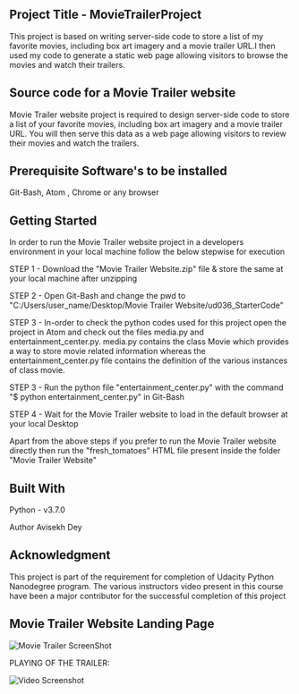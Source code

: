 ## Project Title - MovieTrailerProject

This project is based on writing server-side code to store a list of my favorite movies, including box art imagery and a movie trailer URL.I then used my code to generate a static web page allowing visitors to browse the movies and watch their trailers.

## Source code for a Movie Trailer website

Movie Trailer website project is required to design server-side code to store a list of your favorite movies, including box art imagery and a movie trailer URL. You will then serve this data as a web page allowing visitors to review their movies and watch the trailers.

## Prerequisite Software's to be installed 

Git-Bash, Atom , Chrome or any browser

## Getting Started

In order to run the Movie Trailer website project in a developers environment in your local machine follow the below stepwise for execution

STEP 1 - Download the "Movie Trailer Website.zip" file & store the same at your local machine after unzipping

STEP 2 - Open Git-Bash and change the pwd to "C:/Users/user_name/Desktop/Movie Trailer Website/ud036_StarterCode"

STEP 3 - In-order to check the python codes used for this project open the project in Atom and check out the files media.py and entertainment_center.py. media.py contains the class Movie which provides a way to store movie related information whereas the entertainment_center.py file contains the definition of the various instances of class movie.

STEP 3 - Run the python file "entertainment_center.py" with the command "$ python entertainment_center.py" in Git-Bash

STEP 4 - Wait for the Movie Trailer website to load in the default browser at your local Desktop

Apart from the above steps if you prefer to run the Movie Trailer website directly then run the "fresh_tomatoes" HTML file present inside the folder "Movie Trailer Website"

## Built With 

Python - v3.7.0

Author
Avisekh Dey

## Acknowledgment

This project is part of the requirement for completion of Udacity Python Nanodegree program. The various instructors video present in this course have been a major contributor for the successful completion of this project

## Movie Trailer Website Landing Page

![Movie Trailer ScreenShot](https://user-images.githubusercontent.com/46341508/64031900-62930780-cb17-11e9-84fe-3f7f96e32e91.JPG)

PLAYING OF THE TRAILER:

![Video Screenshot](https://user-images.githubusercontent.com/46341508/64031992-91a97900-cb17-11e9-949e-829056d17b32.JPG)

